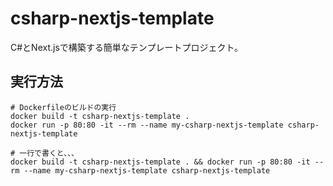 # csharp-nextjs-template

C#とNext.jsで構築する簡単なテンプレートプロジェクト。  

## 実行方法

```shell
# Dockerfileのビルドの実行
docker build -t csharp-nextjs-template .
docker run -p 80:80 -it --rm --name my-csharp-nextjs-template csharp-nextjs-template

# 一行で書くと、、、
docker build -t csharp-nextjs-template . && docker run -p 80:80 -it --rm --name my-csharp-nextjs-template csharp-nextjs-template
```
